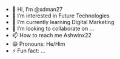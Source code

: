 - 👋 Hi, I’m @xdman27
- 👀 I’m interested in Future Technologies
- 🌱 I’m currently learning Digital Marketing
- 💞️ I’m looking to collaborate on ...
- 📫 How to reach me Ashwinx22
- 😄 Pronouns: He/Him
- ⚡ Fun fact: ...

<!---
xdman27/xdman27 is a ✨ special ✨ repository because its `README.md` (this file) appears on your GitHub profile.
You can click the Preview link to take a look at your changes.
--->
